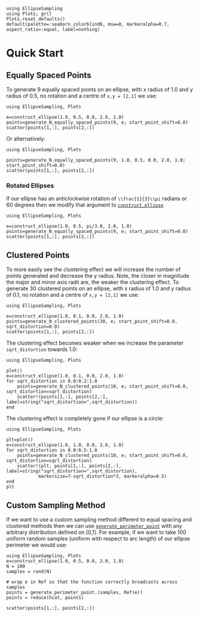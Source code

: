 ```@setup quick_start
using EllipseSampling
using Plots; gr()
Plots.reset_defaults()
default(palette=:seaborn_colorblind6, msw=0, markeralpha=0.7, aspect_ratio=:equal, label=nothing)
```
# Quick Start

## Equally Spaced Points

To generate 9 equally spaced points on an ellipse, with x radius of 1.0 and y radius of 0.5, no rotation and a centre of ``x,y = [2,1]`` we use:

```example quick_start
using EllipseSampling, Plots

e=construct_ellipse(1.0, 0.5, 0.0, 2.0, 1.0)
points=generate_N_equally_spaced_points(9, e; start_point_shift=0.0) 
scatter(points[1,:], points[2,:])
```

Or alternatively:
```example quick_start
using EllipseSampling, Plots

points=generate_N_equally_spaced_points(9, 1.0, 0.5, 0.0, 2.0, 1.0; start_point_shift=0.0) 
scatter(points[1,:], points[2,:])
```

### Rotated Ellipses

If our ellipse has an anticlockwise rotation of ``\\frac{1}{3}\\pi`` radians or 60 degrees then we modify that argument to [`construct_ellipse`](@ref).

```example quick_start
using EllipseSampling, Plots

e=construct_ellipse(1.0, 0.5, pi/3.0, 2.0, 1.0)
points=generate_N_equally_spaced_points(9, e; start_point_shift=0.0) 
scatter(points[1,:], points[2,:])
```

## Clustered Points

To more easily see the clustering effect we will increase the number of points generated and decrease the y radius. Note, the closer in magnitude the major and minor axis radii are, the weaker the clustering effect. 
To generate 30 clustered points on an ellipse, with x radius of 1.0 and y radius of 0.1, no rotation and a centre of ``x,y = [2,1]`` we use:

```example quick_start
using EllipseSampling, Plots

e=construct_ellipse(1.0, 0.1, 0.0, 2.0, 1.0)
points=generate_N_clustered_points(30, e; start_point_shift=0.0, sqrt_distortion=0.0) 
scatter(points[1,:], points[2,:])
```

The clustering effect becomes weaker when we increase the parameter `sqrt_distortion` towards 1.0:

```example quick_start
using EllipseSampling, Plots

plot()
e=construct_ellipse(1.0, 0.1, 0.0, 2.0, 1.0)
for sqrt_distortion in 0.0:0.2:1.0
    points=generate_N_clustered_points(10, e; start_point_shift=0.0, sqrt_distortion=sqrt_distortion) 
    scatter!(points[1,:], points[2,:], label=string("sqrt_distortion=",sqrt_distortion))
end
```

The clustering effect is completely gone if our ellipse is a circle:

```example quick_start
using EllipseSampling, Plots

plt=plot()
e=construct_ellipse(1.0, 1.0, 0.0, 2.0, 1.0)
for sqrt_distortion in 0.0:0.5:1.0
    points=generate_N_clustered_points(10, e; start_point_shift=0.0, sqrt_distortion=sqrt_distortion) 
    scatter!(plt, points[1,:], points[2,:], label=string("sqrt_distortion=",sqrt_distortion),
            markersize=7-sqrt_distortion*3, markeralpha=0.5)
end
plt
```

## Custom Sampling Method

If we want to use a custom sampling method different to equal spacing and clustered methods then we can use [`generate_perimeter_point`](@ref) with any arbitrary distribution defined on \[0,1\]. For example, if we want to take 100 uniform random samples (uniform with respect to arc length) of our ellipse perimeter we would use:

```example quick_start
using EllipseSampling, Plots
e=construct_ellipse(1.0, 0.5, 0.0, 2.0, 1.0)
N = 100
samples = rand(N)

# wrap e in Ref so that the function correctly broadcasts across samples
points = generate_perimeter_point.(samples, Ref(e)) 
points = reduce(hcat, points)

scatter(points[1,:], points[2,:])
```

